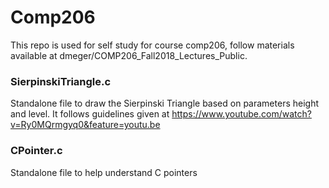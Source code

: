 # Comp206

This repo is used for self study for course comp206, follow materials available at dmeger/COMP206_Fall2018_Lectures_Public.

### SierpinskiTriangle.c
Standalone file to draw the Sierpinski Triangle based on parameters height and level. It follows guidelines given at https://www.youtube.com/watch?v=Ry0MQrmgyq0&feature=youtu.be

### CPointer.c
Standalone file to help understand C pointers
